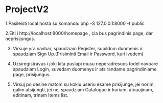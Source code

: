 # ProjectV2
1.Pasileisti local hosta su komanda: php -S 127.0.0.1:8000 -t public

2.Eiti i http://localhost:8000/homepage , cia bus pagrindinis page, dar neprisijungus.

3. Virsuje yra navbar, spaudziam Register, supildom duomenis ir spaudziam Sign Up.(Prisiminti Email ir Password, kuri ivedem)

5. Uzsiregistravus i joki kita puslapi musu neperadresuos todel navbare spaudziam Login, suvedam duomenys ir atsirandame pagrindiniame page, prisijungus.

7. Virsuj po desine matom su kokiu useriu esame prisijunge, jei norim, galim atsijungti, jei ne, spaudziam Catalogue ir kuriam, atnaujinam, editinam, trinam Items list.
